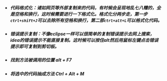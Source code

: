 * ##### 代码格式化：诸如网页等外部复制来的代码，有时候会呈现地乱七八糟的，全是空格和换行，这时候需要进行一下格式化。格式化分两步走，第一步`ctrl+shift+J`可以去除所有空格和换行，第二部`ctrl+alt+L`可以格式化代码。
* ##### 错误提示复制：不像eclipse一样可以很简单的复制错误提示去网上搜索，idea的错误提示不能直接复制。这时候可以按住alt然后用鼠标左键点击错误提示即可复制到剪切板。
* ##### 找到方法被调用的位置 alt + F7
* ##### 将选中的代码抽成方法 Ctrl + Alt + M
